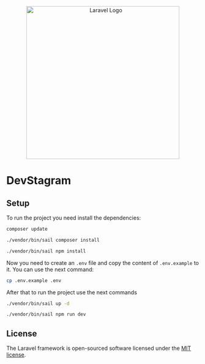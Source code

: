 <p align="center"><a href="https://laravel.com" target="_blank"><img src="https://raw.githubusercontent.com/laravel/art/master/logo-lockup/5%20SVG/2%20CMYK/1%20Full%20Color/laravel-logolockup-cmyk-red.svg" width="400" alt="Laravel Logo"></a></p>

# DevStagram

## Setup

To run the project you need install the dependencies:

```bash
composer update
```

```bash
./vendor/bin/sail composer install
```

```bash
./vendor/bin/sail npm install
```

Now you need to create an `.env` file and copy the content of `.env.example` to it. You can use the next command:

```bash
cp .env.example .env
```

After that to run the project use the next commands

```bash
./vendor/bin/sail up -d
```

```bash
./vendor/bin/sail npm run dev
```

## License

The Laravel framework is open-sourced software licensed under the [MIT license](https://opensource.org/licenses/MIT).
